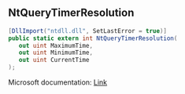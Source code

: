 ## NtQueryTimerResolution

```csharp
[DllImport("ntdll.dll", SetLastError = true)]
public static extern int NtQueryTimerResolution(
   out uint MaximumTime,
   out uint MinimumTime,
   out uint CurrentTime
);
```

Microsoft documentation: [Link](http://undocumented.ntinternals.net/UserMode/Undocumented%20Functions/Time/NtQueryTimerResolution.html)
